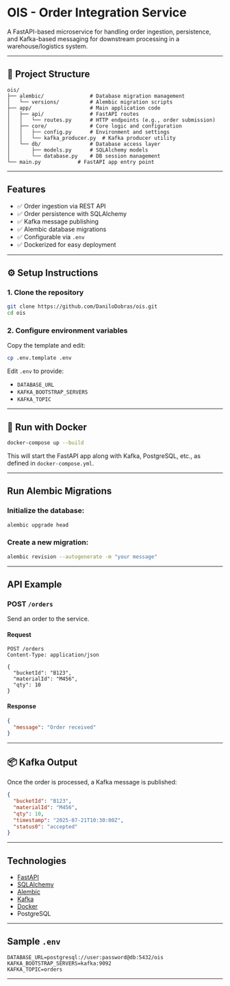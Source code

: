 # OIS - Order Integration Service

A FastAPI-based microservice for handling order ingestion, persistence, and Kafka-based messaging for downstream processing in a warehouse/logistics system.

---

## 📁 Project Structure

```
ois/
├── alembic/               # Database migration management
│   └── versions/          # Alembic migration scripts
├── app/                   # Main application code
│   ├── api/               # FastAPI routes
│   │   └── routes.py      # HTTP endpoints (e.g., order submission)
│   ├── core/              # Core logic and configuration
│   │   ├── config.py      # Environment and settings
│   │   └── kafka_producer.py  # Kafka producer utility
│   └── db/                # Database access layer
│       ├── models.py      # SQLAlchemy models
│       └── database.py    # DB session management
└── main.py            # FastAPI app entry point
```

---

## Features

* ✅ Order ingestion via REST API
* ✅ Order persistence with SQLAlchemy
* ✅ Kafka message publishing
* ✅ Alembic database migrations
* ✅ Configurable via `.env`
* ✅ Dockerized for easy deployment

---

## ⚙️ Setup Instructions

### 1. Clone the repository

```bash
git clone https://github.com/DaniloDobras/ois.git
cd ois
```

### 2. Configure environment variables

Copy the template and edit:

```bash
cp .env.template .env
```

Edit `.env` to provide:

* `DATABASE_URL`
* `KAFKA_BOOTSTRAP_SERVERS`
* `KAFKA_TOPIC`

---

## 🐳 Run with Docker

```bash
docker-compose up --build
```

This will start the FastAPI app along with Kafka, PostgreSQL, etc., as defined in `docker-compose.yml`.

---

## Run Alembic Migrations

### Initialize the database:

```bash
alembic upgrade head
```

### Create a new migration:

```bash
alembic revision --autogenerate -m "your message"
```

---

## API Example

### POST `/orders`

Send an order to the service.

#### Request

```http
POST /orders
Content-Type: application/json

{
  "bucketId": "B123",
  "materialId": "M456",
  "qty": 10
}
```

#### Response

```json
{
  "message": "Order received"
}
```

---

## 📦 Kafka Output

Once the order is processed, a Kafka message is published:

```json
{
  "bucketId": "B123",
  "materialId": "M456",
  "qty": 10,
  "timestamp": "2025-07-21T10:30:00Z",
  "status0": "accepted"
}
```

---

##  Technologies

* [FastAPI](https://fastapi.tiangolo.com/)
* [SQLAlchemy](https://www.sqlalchemy.org/)
* [Alembic](https://alembic.sqlalchemy.org/)
* [Kafka](https://kafka.apache.org/)
* [Docker](https://www.docker.com/)
* PostgreSQL

---

## Sample `.env`

```env
DATABASE_URL=postgresql://user:password@db:5432/ois
KAFKA_BOOTSTRAP_SERVERS=kafka:9092
KAFKA_TOPIC=orders
```

---
